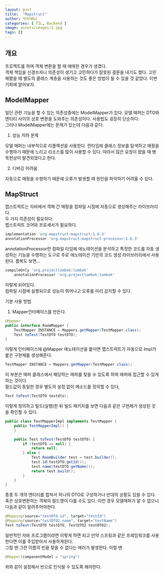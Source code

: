 ```yaml
---
layout: post
title:  "Mapstruct"
author: 악어새62
categories: [ TIL, Backend ]
image: assets/images/1.jpg
tags: []
---
```

## 개요

프로젝트를 하며 객체 변환을 할 때 애매한 경우가 생겼다.  
객체 책임을 신경쓰자니 의존성이 생기고 고민하다가 잘못된 결론을 내기도 했다.
고민해봤을 때 별도의 클래스 계층을 사용하는 것도 좋은 방법이 될 수 있을 것 같았다.
이번 기회에 알아보자.

## ModelMapper

일단 관련 기능을 할 수 있는 의존성중에는 ModelMapper가 있다. 모델 매퍼는 DTO와 엔티티 사이의 상호 변환을 도와주는 의존성이다. 사용법도 굉장히 단순하다.  
그러나 ModelMapper에는 문제가 있는데 다음과 같다.
1. 성능 저하 문제

모델 매퍼는 내부적으로 리플렉션을 사용한다. 런타임에 클래스 정보를 탐색하고 매핑을 수행하기 때문에 느리고 리소스를 많이 사용할 수 있다. 따라서 많은 요청이 왔을 때 병목현상이 발견되었다고 한다.

2. 디버깅 어려움

자동으로 매핑을 수행하기 때문에 오류가 발생할 때 원인을 파악하기 어려울 수 있다.


## MapStruct

맵스트럭트는 자바에서 객체 간 매핑을 컴파일 시점에 자동으로 생성해주는 라이브러리다.  
두 가지 의존성이 필요하다.  
맵스트럭트 코어와 프로세서가 필요하다.  
```gradle
implementation 'org.mapstruct:mapstruct:1.6.3'
annotationProcessor 'org.mapstruct:mapstruct-processor:1.6.3'
```

annotationProcessor란 컴파일 타임에 애노테이션을 분석하고 특정한 코드를 자동 생성하는 기능을 수행하는 도구로 주로 애노테이션 기반의 코드 생성 라이브러리에서 사용된다. 롬복도 보면...
```gradle
compileOnly 'org.projectlombok:lombok'
    annotationProcessor 'org.projectlombok:lombok'
```
이렇게 되어있다.  
컴파일 시점에 실행되므로 성능이 뛰어나고 오류를 미리 감지할 수 있다.

기본 사용 방법
1. Mapper인터페이스를 만든다.
```java
@Mapper
public interface RoomMapper {
	TestMapper INSTANCE = Mappers.getMapper(TestMapper.class);
	Test toTest(TestDTO testDTO);
}
```
이렇게 인터페이스에 @Mapper 애노테이션을 붙이면 맵스트럭트가 자동으로 Impl가 붙은 구현체를 생성해준다.

```java
TestMapper INSTANCE = Mappers.getMapper(TestMapper.class);
```
이 부분은 매퍼 클래스에서 해당하는 매퍼를 찾을 수 있도록 하여 매퍼에 접근할 수 있게 하는 것이다.  
필드값이 동일한 경우 별도의 설정 없이 메소드를 정의할 수 있다,
```java
Test toTest(TestDTO testdto);
```

이렇게 정의하고 빌드(실행)한 뒤 빌드 패키지를 보면 다음과 같은 구현체가 생성된 것을 확인할 수 있다.
```java
public class TestMapperImpl implements TestMapper {
    public TestMapperImpl() {
    }

    public Test toTest(TestDTO testDTO) {
        if (testDTO == null) {
            return null;
        } else {
            Test.RoomBuilder test = test.builder();
            test.id(testDTO.getId());
            test.name(testDTO.getName());
            return test.build();
        }
    }
}
```
종종 두 개의 엔티티를 합쳐서 하나의 DTO로 구성하거나 반대의 상황도 있을 수 있다. 혹은 상호변환하는 객체의 필드명이 다를 수도 있다. 이런 경우 모델매퍼가 알 수 없으니 다음과 같이 알려주어야한다.
```java
@Mapping(source="testDTO.id", target="testId")
@Mapping(source="testDTO2.name", target="testName")
Test toTest(TestDTO testDTO, TestDTO2 testDTO2);
```

일반적인 자바 프로그램이라면 이렇게 하면 되고 만약 스프링과 같은 프레임워크를 사용한다면 이를 주입받아서 사용하게된다.  
그럴 땐 그런 이름의 빈을 찾을 수 없다는 에러가 발생한다. 이럴 땐 
```java
@Mapper(componentModel = "spring")
```
위와 같이 설정해서 빈으로 인식될 수 있도록 해야한다.